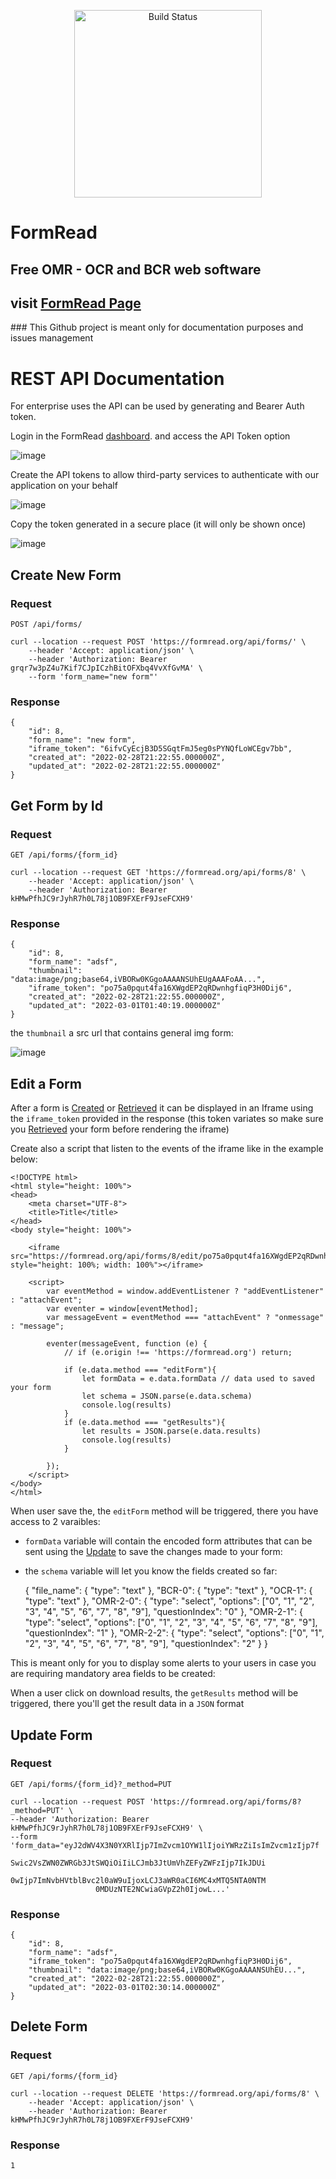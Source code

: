 <p align="center">
<img src="https://lh3.googleusercontent.com/gR6vmCPWsJcXR54DVUtInhIJmreBYEbcU9x3xRZOtMIyNfr_IZDsxWH-lps6vz8js84oR9H9F2PK91iqQKqwdGyr8GRrI_JNpDYFwGcBhEVv79WNnHeioGU3QHiwVxl_A_tyU0pk_w=w2400" alt="Build Status" width="300">
</p>

# FormRead
<h2>Free OMR - OCR and BCR web software 
<h2>visit <a href="https://formread.org/">FormRead Page</a></h2>
### This Github project is meant only for documentation purposes and issues management

# REST API Documentation

For enterprise uses the API can be used by generating and Bearer Auth token.

Login in the FormRead <a href='https://formread.org/dashboard'>dashboard</a>. and access the API Token option

![image](https://user-images.githubusercontent.com/23704874/156108437-7e1ecc1b-5d82-4e47-a08b-31f98e7b525d.png)

Create the API tokens to allow third-party services to authenticate with our application on your behalf

![image](https://user-images.githubusercontent.com/23704874/156108468-d29b4c82-f1d6-4752-ab7f-ce89fd0d4c13.png)

Copy the token generated in a secure place (it will only be shown once)

![image](https://user-images.githubusercontent.com/23704874/156108490-7209c634-0b16-4d6f-8af9-50738382593f.png)


## Create New Form

### Request

`POST /api/forms/`

    curl --location --request POST 'https://formread.org/api/forms/' \
        --header 'Accept: application/json' \
        --header 'Authorization: Bearer grqr7w3pZ4u7Kif7CJpICzhBitOFXbq4VvXfGvMA' \
        --form 'form_name="new form"'

### Response

    {
        "id": 8,
        "form_name": "new form",
        "iframe_token": "6ifvCyEcjB3D5SGqtFmJ5eg0sPYNQfLoWCEgv7bb",
        "created_at": "2022-02-28T21:22:55.000000Z",
        "updated_at": "2022-02-28T21:22:55.000000Z"
    }

## Get Form by Id

### Request

`GET /api/forms/{form_id}`

    curl --location --request GET 'https://formread.org/api/forms/8' \
        --header 'Accept: application/json' \
        --header 'Authorization: Bearer kHMwPfhJC9rJyhR7h0L78j1OB9FXErF9JseFCXH9'

### Response

    {
        "id": 8,
        "form_name": "adsf",
        "thumbnail": "data:image/png;base64,iVBORw0KGgoAAAANSUhEUgAAAFoAA...",
        "iframe_token": "po75a0pqut4fa16XWgdEP2qRDwnhgfiqP3H0Dij6",
        "created_at": "2022-02-28T21:22:55.000000Z",
        "updated_at": "2022-03-01T01:40:19.000000Z"
    }

the `thumbnail` a src url that contains general img form:

![image](https://user-images.githubusercontent.com/23704874/156108528-c63f22b6-3f3b-4e50-899f-3613bcdb0b2f.png)


## Edit a Form

After a form is [Created](#create-New-Form) or [Retrieved](#get-form-by-Id) it can be displayed in an Iframe using the
`iframe_token` provided in the response (this token variates so make sure you [Retrieved](#get-form-by-Id) your form 
before rendering the iframe)

Create also a script that listen to the events of the iframe like in the example below:

    <!DOCTYPE html>
    <html style="height: 100%">
    <head>
        <meta charset="UTF-8">
        <title>Title</title>
    </head>
    <body style="height: 100%">

        <iframe src="https://formread.org/api/forms/8/edit/po75a0pqut4fa16XWgdEP2qRDwnhgfiqP3H0Dij6" style="height: 100%; width: 100%"></iframe>

        <script>
            var eventMethod = window.addEventListener ? "addEventListener" : "attachEvent";
            var eventer = window[eventMethod];
            var messageEvent = eventMethod === "attachEvent" ? "onmessage" : "message";
    
            eventer(messageEvent, function (e) {
                // if (e.origin !== 'https://formread.org') return;
    
                if (e.data.method === "editForm"){
                    let formData = e.data.formData // data used to saved your form
                    let schema = JSON.parse(e.data.schema)
                    console.log(results)
                }
                if (e.data.method === "getResults"){
                    let results = JSON.parse(e.data.results)
                    console.log(results)
                }
    
            });
        </script>
    </body>
    </html>

When user save the, the `editForm` method will be triggered, there you have access to 2 varaibles:

- `formData` variable will contain the encoded form attributes that can be sent using the [Update](#update-form) 
to save the changes made to your form:
- the `schema` variable will let you know the fields created so far:


    {
        "file_name": {
            "type": "text"
        },
        "BCR-0": {
            "type": "text"
        },
        "OCR-1": {
            "type": "text"
        },
        "OMR-2-0": {
            "type": "select",
            "options": ["0", "1", "2", "3", "4", "5", "6", "7", "8", "9"],
            "questionIndex": "0"
        },
        "OMR-2-1": {
            "type": "select",
            "options": ["0", "1", "2", "3", "4", "5", "6", "7", "8", "9"],
            "questionIndex": "1"
        },
        "OMR-2-2": {
            "type": "select",
            "options": ["0", "1", "2", "3", "4", "5", "6", "7", "8", "9"],
            "questionIndex": "2"
        }
    }    

This is meant only for you to display some alerts to your users in case you are requiring mandatory area fields to be 
created:

When a user click on download results, the `getResults` method will be triggered, there you'll get the result data
in a `JSON` format

## Update Form

### Request

`GET /api/forms/{form_id}?_method=PUT`

    curl --location --request POST 'https://formread.org/api/forms/8?_method=PUT' \
    --header 'Authorization: Bearer kHMwPfhJC9rJyhR7h0L78j1OB9FXErF9JseFCXH9' \
    --form 'form_data="eyJ2dWV4X3N0YXRlIjp7ImZvcm1OYW1lIjoiYWRzZiIsImZvcm1zIjp7f
                       Swic2VsZWN0ZWRGb3JtSWQiOiIiLCJmb3JtUmVhZEFyZWFzIjp7IkJDUi
                       0wIjp7ImNvbHVtblBvc2l0aW9uIjoxLCJ3aWR0aCI6MC4xMTQ5NTA0NTM
                       0MDUzNTE2NCwiaGVpZ2h0IjowL...'

### Response

    {
        "id": 8,
        "form_name": "adsf",
        "iframe_token": "po75a0pqut4fa16XWgdEP2qRDwnhgfiqP3H0Dij6",
        "thumbnail": "data:image/png;base64,iVBORw0KGgoAAAANSUhEU...",
        "created_at": "2022-02-28T21:22:55.000000Z",
        "updated_at": "2022-03-01T02:30:14.000000Z"
    }

## Delete Form

### Request

`GET /api/forms/{form_id}`

    curl --location --request DELETE 'https://formread.org/api/forms/8' \
        --header 'Accept: application/json' \
        --header 'Authorization: Bearer kHMwPfhJC9rJyhR7h0L78j1OB9FXErF9JseFCXH9'

### Response

    1



